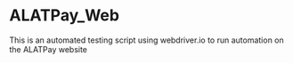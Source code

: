 # ALATPay_Web
This is an automated testing script using webdriver.io to run automation on the ALATPay website
